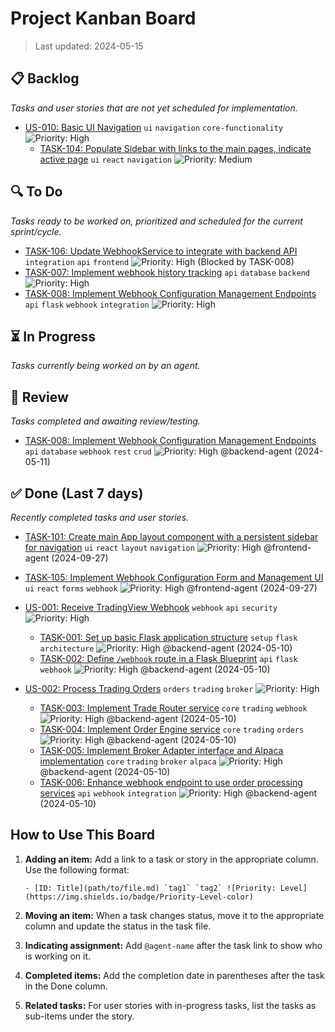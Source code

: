 # Project Kanban Board
> Last updated: 2024-05-15

## 📋 Backlog

*Tasks and user stories that are not yet scheduled for implementation.*

- [US-010: Basic UI Navigation](../stories/frontend/US-010.md) `ui` `navigation` `core-functionality` ![Priority: High](https://img.shields.io/badge/Priority-High-orange)
  - [TASK-104: Populate Sidebar with links to the main pages, indicate active page](../tasks/frontend/TASK-104.md) `ui` `react` `navigation` ![Priority: Medium](https://img.shields.io/badge/Priority-Medium-yellow)

## 🔍 To Do

*Tasks ready to be worked on, prioritized and scheduled for the current sprint/cycle.*

- [TASK-106: Update WebhookService to integrate with backend API](../tasks/frontend/TASK-106.md) `integration` `api` `frontend` ![Priority: High](https://img.shields.io/badge/Priority-High-orange) (Blocked by TASK-008)
- [TASK-007: Implement webhook history tracking](../tasks/backend/TASK-007.md) `api` `database` `backend` ![Priority: High](https://img.shields.io/badge/Priority-High-orange)
- [TASK-008: Implement Webhook Configuration Management Endpoints](../tasks/backend/TASK-008.md) `api` `flask` `webhook` `integration` ![Priority: High](https://img.shields.io/badge/Priority-High-orange)

## ⏳ In Progress

*Tasks currently being worked on by an agent.*

## 🔎 Review

*Tasks completed and awaiting review/testing.*

- [TASK-008: Implement Webhook Configuration Management Endpoints](../tasks/backend/TASK-008.md) `api` `database` `webhook` `rest` `crud` ![Priority: High](https://img.shields.io/badge/Priority-High-orange) @backend-agent (2024-05-11)

## ✅ Done (Last 7 days)

*Recently completed tasks and user stories.*

- [TASK-101: Create main App layout component with a persistent sidebar for navigation](../tasks/frontend/TASK-101.md) `ui` `react` `layout` `navigation` ![Priority: High](https://img.shields.io/badge/Priority-High-orange) @frontend-agent (2024-09-27)
- [TASK-105: Implement Webhook Configuration Form and Management UI](../tasks/frontend/TASK-105.md) `ui` `react` `forms` `webhook` ![Priority: High](https://img.shields.io/badge/Priority-High-orange) @frontend-agent (2024-09-27)

- [US-001: Receive TradingView Webhook](../stories/backend/US-001.md) `webhook` `api` `security` ![Priority: High](https://img.shields.io/badge/Priority-High-orange)
  - [TASK-001: Set up basic Flask application structure](../tasks/backend/TASK-001.md) `setup` `flask` `architecture` ![Priority: High](https://img.shields.io/badge/Priority-High-orange) @backend-agent (2024-05-10)
  - [TASK-002: Define `/webhook` route in a Flask Blueprint](../tasks/backend/TASK-002.md) `api` `flask` `webhook` ![Priority: High](https://img.shields.io/badge/Priority-High-orange) @backend-agent (2024-05-10)

- [US-002: Process Trading Orders](../stories/backend/US-002.md) `orders` `trading` `broker` ![Priority: High](https://img.shields.io/badge/Priority-High-orange)
  - [TASK-003: Implement Trade Router service](../tasks/backend/TASK-003.md) `core` `trading` `webhook` ![Priority: High](https://img.shields.io/badge/Priority-High-orange) @backend-agent (2024-05-10)
  - [TASK-004: Implement Order Engine service](../tasks/backend/TASK-004.md) `core` `trading` `orders` ![Priority: High](https://img.shields.io/badge/Priority-High-orange) @backend-agent (2024-05-10)
  - [TASK-005: Implement Broker Adapter interface and Alpaca implementation](../tasks/backend/TASK-005.md) `core` `trading` `broker` `alpaca` ![Priority: High](https://img.shields.io/badge/Priority-High-orange) @backend-agent (2024-05-10)
  - [TASK-006: Enhance webhook endpoint to use order processing services](../tasks/backend/TASK-006.md) `api` `webhook` `integration` ![Priority: High](https://img.shields.io/badge/Priority-High-orange) @backend-agent (2024-05-10)

## How to Use This Board

1. **Adding an item:** Add a link to a task or story in the appropriate column. Use the following format:
   ```
   - [ID: Title](path/to/file.md) `tag1` `tag2` ![Priority: Level](https://img.shields.io/badge/Priority-Level-color)
   ```

2. **Moving an item:** When a task changes status, move it to the appropriate column and update the status in the task file.

3. **Indicating assignment:** Add `@agent-name` after the task link to show who is working on it.

4. **Completed items:** Add the completion date in parentheses after the task in the Done column.

5. **Related tasks:** For user stories with in-progress tasks, list the tasks as sub-items under the story. 